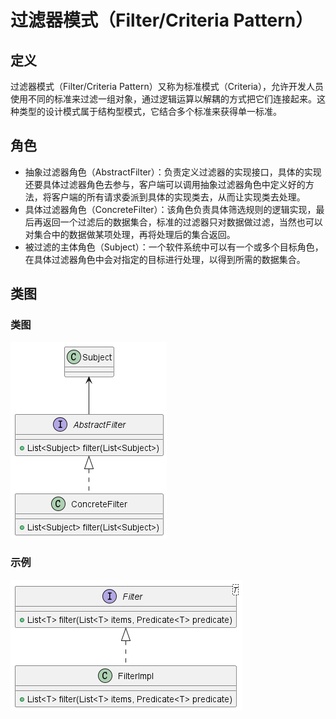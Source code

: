 # 过滤器模式（Filter/Criteria Pattern）

## 定义

过滤器模式（Filter/Criteria Pattern）又称为标准模式（Criteria），允许开发人员使用不同的标准来过滤一组对象，通过逻辑运算以解耦的方式把它们连接起来。这种类型的设计模式属于结构型模式，它结合多个标准来获得单一标准。

## 角色

- 抽象过滤器角色（AbstractFilter）：负责定义过滤器的实现接口，具体的实现还要具体过滤器角色去参与，客户端可以调用抽象过滤器角色中定义好的方法，将客户端的所有请求委派到具体的实现类去，从而让实现类去处理。
- 具体过滤器角色（ConcreteFilter）：该角色负责具体筛选规则的逻辑实现，最后再返回一个过滤后的数据集合，标准的过滤器只对数据做过滤，当然也可以对集合中的数据做某项处理，再将处理后的集合返回。
- 被过滤的主体角色（Subject）：一个软件系统中可以有一个或多个目标角色，在具体过滤器角色中会对指定的目标进行处理，以得到所需的数据集合。

## 类图

### 类图

![过滤器模式（Filter/Criteria Pattern）](src/main/resources/static/diagram.png '过滤器模式（Filter/Criteria Pattern）')

### 示例

![过滤器模式（Filter/Criteria Pattern）](src/main/resources/static/diagram-demo.png '过滤器模式（Filter/Criteria Pattern）')
